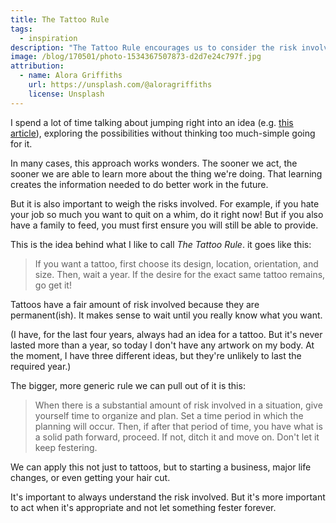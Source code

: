 ```yaml
---
title: The Tattoo Rule
tags:
  - inspiration
description: "The Tattoo Rule encourages us to consider the risk involved in any situation before diving in."
image: /blog/170501/photo-1534367507873-d2d7e24c797f.jpg
attribution:
  - name: Alora Griffiths
    url: https://unsplash.com/@aloragriffiths
    license: Unsplash
---
```


I spend a lot of time talking about jumping right into an idea (e.g. [this article](/act-on-inspiration-before-it-runs-away.html)), exploring the possibilities without thinking too much-simple going for it.

In many cases, this approach works wonders. The sooner we act, the sooner we are able to learn more about the thing we're doing. That learning creates the information needed to do better work in the future.

But it is also important to weigh the risks involved. For example, if you hate your job so much you want to quit on a whim, do it right now! But if you also have a family to feed, you must first ensure you will still be able to provide.

This is the idea behind what I like to call _The Tattoo Rule_. it goes like this:

> If you want a tattoo, first choose its design, location, orientation, and size. Then, wait a year. If the desire for the exact same tattoo remains, go get it!

Tattoos have a fair amount of risk involved because they are permanent(ish). It makes sense to wait until you really know what you want.

(I have, for the last four years, always had an idea for a tattoo. But it's never lasted more than a year, so today I don't have any artwork on my body. At the moment, I have three different ideas, but they're unlikely to last the required year.)

The bigger, more generic rule we can pull out of it is this:

> When there is a substantial amount of risk involved in a situation, give yourself time to organize and plan. Set a time period in which the planning will occur. Then, if after that period of time, you have what is a solid path forward, proceed. If not, ditch it and move on. Don't let it keep festering.

We can apply this not just to tattoos, but to starting a business, major life changes, or even getting your hair cut.

It's important to always understand the risk involved. But it's more important to act when it's appropriate and not let something fester forever.
